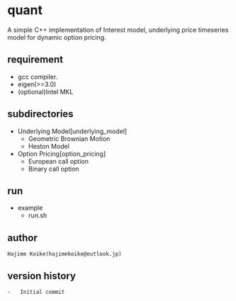 # quant
A simple C++ implementation of Interest model, underlying price timeseries model for dynamic option pricing.

## requirement
-	gcc compiler.
-	eigen(>=3.0)
-	(optional)Intel MKL

## subdirectories
-	Underlying Model[underlying_model]
	-	Geometric Brownian Motion
	-	Heston Model
-	Option Pricing[option_pricing]
	-	European call option
	-	Binary call option

## run
-	example
	-	run.sh

## author
	Hajime Koike(hajimekoike@outlook.jp)

## version history
	-	Initial commit
